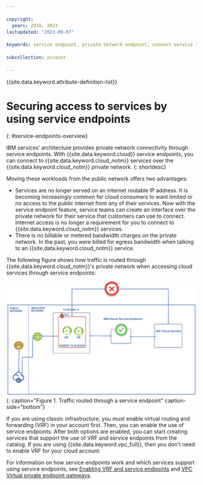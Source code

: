 ```yaml
---

copyright:
  years: 2018, 2023
lastupdated: "2023-08-07"

keywords: service endpoint, private network endpoint, connect service to private network, cloud service endpoints

subcollection: account

---
```


{{site.data.keyword.attribute-definition-list}}

# Securing access to services by using service endpoints
{: #service-endpoints-overview}

IBM services’ architecture provides private network connectivity through service endpoints. With {{site.data.keyword.cloud}} service endpoints, you can connect to {{site.data.keyword.cloud_notm}} services over the {{site.data.keyword.cloud_notm}} private network.
{: shortdesc}

Moving these workloads from the public network offers two advantages:

* Services are no longer served on an internet routable IP address. It is becoming increasingly common for cloud consumers to want limited or no access to the public internet from any of their services. Now with the service endpoint feature, service teams can create an interface over the private network for their service that customers can use to connect. Internet access is no longer a requirement for you to connect to {{site.data.keyword.cloud_notm}} services.
* There is no billable or metered bandwidth charges on the private network. In the past, you were billed for egress bandwidth when talking to an {{site.data.keyword.cloud_notm}} service. 

The following figure shows how traffic is routed through {{site.data.keyword.cloud_notm}}'s private network when accessing cloud services through service endpoints:

![IBM Cloud Service Endpoint](images/CSE.png "Traffic being routed through a service endpoint"){: caption="Figure 1. Traffic routed through a service endpoint" caption-side="bottom"}

If you are using classic infrastructure, you must enable virtual routing and forwarding (VRF) in your account first. Then, you can enable the use of service endpoints. After both options are enabled, you can start creating services that support the use of VRF and service endpoints from the catalog. If you are using {{site.data.keyword.vpc_full}}, then you don't need to enable VRF for your cloud account.

For information on how service endpoints work and which services support using service endpoints, see [Enabling VRF and service endpoints](/docs/account?topic=account-vrf-service-endpoint) and [VPC Virtual private endpoint gateways](/docs/vpc?topic=vpc-about-vpe).
